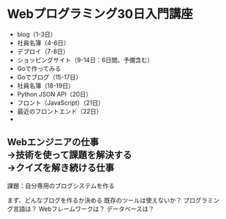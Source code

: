# Webプログラミング30日入門講座

- blog（1-3日）
- 社員名簿（4-6日）
- デプロイ（7-8日）
- ショッピングサイト（9-14日：6日間。予備含む）
- Goで作ってみる
- Goでブログ（15-17日）
- 社員名簿（18-19日）
- Python JSON API（20日）
- フロント（JavaScript）（21日）
- 最近のフロントエンド（22日）
-


Webエンジニアの仕事  
→技術を使って課題を解決する  
→クイズを解き続ける仕事
---
課題：自分専用のブログシステムを作る

まず、どんなブログを作るか決める
既存のツールは使えないか？
プログラミング言語は？
Webフレームワークは？
データベースは？
